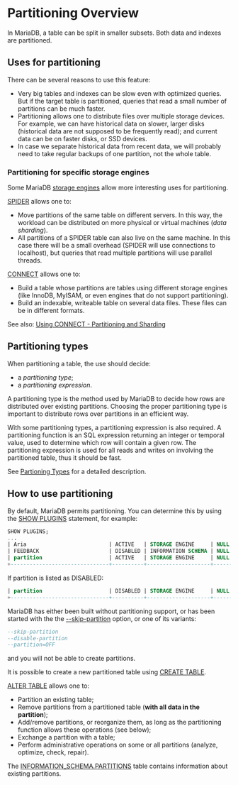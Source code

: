 # Partitioning Overview

In MariaDB, a table can be split in smaller subsets. Both data and indexes are partitioned.

## Uses for partitioning

There can be several reasons to use this feature:

- Very big tables and indexes can be slow even with optimized queries. But if the target table is partitioned, queries that read a small number of partitions can be much faster.
- Partitioning allows one to distribute files over multiple storage devices. For example, we can have historical data on slower, larger disks (historical data are not supposed to be frequently read); and current data can be on faster disks, or SSD devices.
- In case we separate historical data from recent data, we will probably need to take regular backups of one partition, not the whole table.

### Partitioning for specific storage engines

Some MariaDB [storage engines](/columns-storage-engines-and-plugins/storage-engines) allow more interesting uses for partitioning.

[SPIDER](/columns-storage-engines-and-plugins/storage-engines/spider) allows one to:

- Move partitions of the same table on different servers. In this way, the workload can be distributed on more physical or virtual machines (<em>data sharding</em>).
- All partitions of a SPIDER table can also live on the same machine. In this case there will be a small overhead (SPIDER will use connections to localhost), but queries that read multiple partitions will use parallel threads.

[CONNECT](/columns-storage-engines-and-plugins/storage-engines/connect) allows one to:

- Build a table whose partitions are tables using different storage engines (like InnoDB, MyISAM, or even engines that do not support partitioning).
- Build an indexable, writeable table on several data files. These files can be in different formats.

See also: [Using CONNECT - Partitioning and Sharding](/columns-storage-engines-and-plugins/storage-engines/connect/using-connect/using-connect-partitioning-and-sharding)

## Partitioning types

When partitioning a table, the use should decide:

- a <em>partitioning type</em>;
- a <em>partitioning expression</em>.

A partitioning type is the method used by MariaDB to decide how rows are distributed over existing partitions. Choosing the proper partitioning type is important to distribute rows over partitions in an efficient way.

With some partitioning types, a partitioning expression is also required. A partitioning function is an SQL expression returning an integer or temporal value, used to determine which row will contain a given row. The partitioning expression is used for all reads and writes on involving the partitioned table, thus it should be fast.

See [Partioning Types](/mariadb-administration/partitioning-tables/partitioning-types) for a detailed description.

## How to use partitioning

By default, MariaDB permits partitioning. You can determine this by using the [SHOW PLUGINS](/sql-statements-structure/sql-statements/administrative-sql-statements/show/show-plugins) statement, for example:

```sql
SHOW PLUGINS;
...
| Aria                          | ACTIVE   | STORAGE ENGINE     | NULL    | GPL     |
| FEEDBACK                      | DISABLED | INFORMATION SCHEMA | NULL    | GPL     |
| partition                     | ACTIVE   | STORAGE ENGINE     | NULL    | GPL     |
+-------------------------------+----------+--------------------+---------+---------+
```

If partition is listed as DISABLED:

```sql
| partition                     | DISABLED | STORAGE ENGINE     | NULL    | GPL     |
+-------------------------------+----------+--------------------+---------+---------+
```

MariaDB has either been built without partitioning support, or has been started with the the [--skip-partition](/kb/en/mysqld-options/#-skip-partition) option, or one of its variants:

```sql
--skip-partition
--disable-partition
--partition=OFF
```

and you will not be able to create partitions.

It is possible to create a new partitioned table using [CREATE TABLE](/sql-statements-structure/sql-statements/data-definition/create/create-table).

[ALTER TABLE](/sql-statements-structure/sql-statements/data-definition/alter/alter-table) allows one to:

- Partition an existing table;
- Remove partitions from a partitioned table (<strong>with all data in the partition</strong>);
- Add/remove partitions, or reorganize them, as long as the partitioning function allows these operations (see below);
- Exchange a partition with a table;
- Perform administrative operations on some or all partitions (analyze, optimize, check, repair).

The [INFORMATION_SCHEMA.PARTITIONS](/kb/en/information-schema-partitions-table/) table contains information about existing partitions.